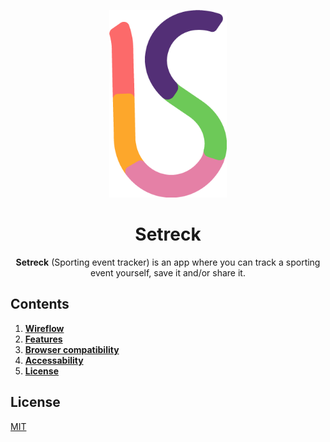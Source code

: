 <p align="center">
  <img alt="Straight line going down and when at the bottom is going left and forming an 'S'-shape. This represents the logo of Setrack." src="img/setrack-logo.png" height="300">
</p>

<h1 align="center"><b>Setreck</b></h1>
<p align="center">
  <b>Setreck</b> (Sporting event tracker) is an app where you can track a sporting event yourself, save it and/or share it.
</p>

<!-- ![Straight line going down and when at the bottom is going left and forming an "S"-shape. This represents the logo of Setrack.](img/setrack-logo.png)

**Setrack** (Sporting event tracker) is an app where you can track a sporting event yourself, save it and/or share it.  -->

## Contents

1. [**Wireflow**](#wireflow)
2. [**Features**](#features)
3. [**Browser compatibility**](#browser-compatibility)
4. [**Accessability**](#accessability)
5. [**License**](#license)

## License

[MIT](LICENSE)

